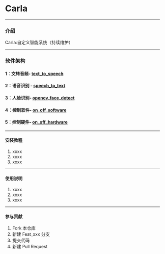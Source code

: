 # Carla

----------------------

### 介绍
Carla:自定义智能系统（持续维护）

----------------------
### 软件架构

#### 1：文转音频- [text_to_speech](text_to_speech)

#### 2：语音识别 - [speech_to_text](speech_to_text)

#### 3：人脸识别- [opencv_face_detect](opencv_face_detect)

#### 4：控制软件- [on_off_software](software)

#### 5：控制硬件- [on_off_hardware](hardware)

----------------------
#### 安装教程

1.  xxxx
2.  xxxx
3.  xxxx
--------------------------------------------
#### 使用说明

1.  xxxx
2.  xxxx
3.  xxxx
----------------------
#### 参与贡献

1.  Fork 本仓库
2.  新建 Feat_xxx 分支
3.  提交代码
4.  新建 Pull Request

